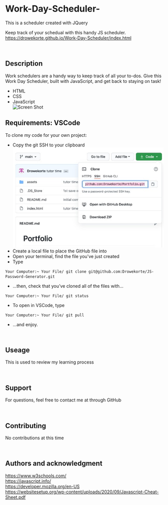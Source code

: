 # Work-Day-Scheduler-
This is a scheduler created with JQuery


Keep track of your schedual with this handy JS scheduler. <br>
https://drowekorte.github.io/Work-Day-Scheduler/index.html

<br>

## Description

Work schedulers are a handy way to keep track of all your to-dos. Give this Work Day Scheduler, built with JavaScript, and get back to staying on task!    
* HTML
* CSS
* JavaScript <br>
![Screen Shot](assets/imgs/Work-Day-Scheduler.jpg)


## Requirements: VSCode

To clone my code for your own project:
* Copy the git SSH to your clipboard <br>
![Screen Shot](assets/imgs/github.jpg)
* Create a local file to place the GitHub file into
* Open your terminal, find the file you've just created
* Type
```
Your Computer:~ Your File/ git clone git@github.com:Drowekorte/JS-Password-Generator.git 

```
* ...then, check that you’ve cloned all of the files with...

```
Your Computer:~ Your File/ git status

```

* To open in VSCode, type

```
Your Computer:~ Your File/ git pull

```
* ...and enjoy.

<br>

## Useage
This is used to review my learning process

<br>

## Support
For questions, feel free to contact me at through GitHub

<br>


## Contributing
No contributions at this time

<br>

## Authors and acknowledgment
https://www.w3schools.com/<br>
https://javascript.info/<br>
https://developer.mozilla.org/en-US<br>
https://websitesetup.org/wp-content/uploads/2020/09/Javascript-Cheat-Sheet.pdf<br>

<br>